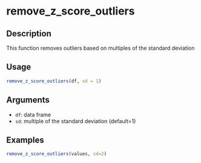 # remove_z_score_outliers

## Description

This function removes outliers based on multiples of the standard deviation

## Usage

```r
remove_z_score_outliers(df, sd = 1)
```

## Arguments

* `df`: data frame
* `sd`: multiple of the standard deviation (default=1)

## Examples

```r
remove_z_score_outliers(values, sd=2)
```

